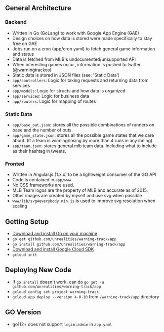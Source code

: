## General Architecture

### Backend

- Written in Go (GoLang) to work with Google App Engine (GAE)
- Design choices on how data is stored were made specifically to stay free on GAE
- Jobs run on a cron (app/cron.yaml) to fetch general game information and status
- Data is fetched from MLB's undocumented/unsupported API
- When interesting games occur, information is pushed to twitter (@warningtrackco)
- Static data is stored in JSON files (see: 'Static Data')
- `app/controllers`: Logic for taking requests and returning data from services
- `app/models`: Logic for structs and how data is organized
- `app/services`: Logic for business data
- `app/routers`: Logic for mapping of routes

### Static Data

- `app/base_out.json`: stores all the possible combinations of runners on base and the number of outs.
- `app/game_state.json`: stores all the possible game states that we care about. (If a team is winning/losing by more than 4 runs in any inning).
- `app/team.json`: stores general mlb team data. Including what to include as their hashtag in tweets.

### Fronted

- Written in Angular.js (1.x.x) to be a lightweight consumer of the GO API
- Code is contained in `app/www`
- No CSS frameworks are used.
- MLB Team logos are the property of MLB and accurate as of 2015.
- Other images are created by myself and use svg when possible
- `www/lib/svg4everybody.min.js` is used to improve svg resolution when scaling

## Getting Setup

- [Download and install Go on your machine](https://golang.org/dl/)
- `go get github.com/unrealities/warning-track/app`
- `go install github.com/unrealities/warning-track/app`
- [Download and install Google Cloud SDK](https://dl.google.com/dl/cloudsdk/channels/rapid/GoogleCloudSDKInstaller.exe)
- `gcloud init`

## Deploying New Code

- If `go install` doesn't work, can do `go get -u github.com/unrealities/warning-track/app`
- `gcloud config set project warning-track`
- `gcloud app deploy --version 4-0-10` from `/warning-track/app` directory

## GO Version

- go112+ does not support `login:admin` in `app.yaml` 
